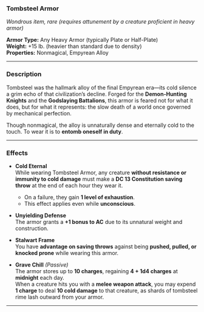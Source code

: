 ### **Tombsteel Armor**  

*Wondrous item, rare (requires attunement by a creature proficient in heavy armor)*  

**Armor Type:** Any Heavy Armor (typically Plate or Half-Plate)  
**Weight:** +15 lb. (heavier than standard due to density)  
**Properties:** Nonmagical, Empyrean Alloy  

---

### **Description**  

Tombsteel was the hallmark alloy of the final Empyrean era—its cold silence a grim echo of that civilization’s decline. Forged for the **Demon-Hunting Knights** and the **Godslaying Battalions**, this armor is feared not for what it does, but for what it represents: the slow death of a world once governed by mechanical perfection.  

Though nonmagical, the alloy is unnaturally dense and eternally cold to the touch. To wear it is to **entomb oneself in duty**.

---

### **Effects**

- **Cold Eternal**  
  While wearing Tombsteel Armor, any creature **without resistance or immunity to cold damage** must make a **DC 13 Constitution saving throw** at the end of each hour they wear it.  
  - On a failure, they gain **1 level of exhaustion**.  
  - This effect applies even while **unconscious**.

- **Unyielding Defense**  
  The armor grants a **+1 bonus to AC** due to its unnatural weight and construction.

- **Stalwart Frame**  
  You have **advantage on saving throws** against being **pushed, pulled, or knocked prone** while wearing this armor.

- **Grave Chill** *(Passive)*  
  The armor stores up to **10 charges**, regaining **4 + 1d4 charges** at **midnight** each day.  
  When a creature hits you with a **melee weapon attack**, you may expend **1 charge** to deal **10 cold damage** to that creature, as shards of tombsteel rime lash outward from your armor.

---
